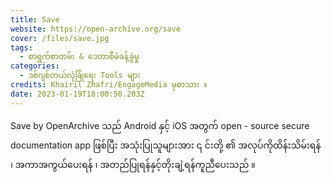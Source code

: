 ```yaml
---
title: Save
website: https://open-archive.org/save
cover: /files/save.jpg
tags:
  - စာရွက်စာတမ်း & ဒေတာစီမံခန့်ခွဲမှု
categories:
  - ဒစ်ဂျစ်တယ်လုံခြုံရေး Tools များ
credits: Khairil Zhafri/EngageMedia မှစာသား ။
date: 2023-01-19T18:00:50.203Z
---
```

Save by OpenArchive သည် Android နှင့် iOS အတွက် open - source secure documentation app ဖြစ်ပြီး အသုံးပြုသူများအား ၎ င်းတို့ ၏ အလုပ်ကိုထိန်းသိမ်းရန် ၊ အကာအကွယ်ပေးရန် ၊ အတည်ပြုရန်နှင့်တိုးချဲ့ရန်ကူညီပေးသည် ။